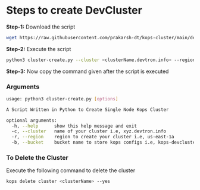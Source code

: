 # Steps to create DevCluster

**Step-1:** Download the script
```bash
wget https://raw.githubusercontent.com/prakarsh-dt/kops-cluster/main/devCluster/cluster-create.py
```

**Step-2:** Execute the script
```bash
python3 cluster-create.py --cluster <clusterName.devtron.info> --region <us-east-1a> --bucket <kops-devcluster-singlenode>
```

**Step-3:** Now copy the command given after the script is executed
### Arguments
```bash
usage: python3 cluster-create.py [options]

A Script Written in Python to Create Single Node Kops Cluster

optional arguments:
  -h, --help      show this help message and exit
  -c, --cluster   name of your cluster i.e, xyz.devtron.info
  -r, --region    region to create your cluster i.e, us-east-1a
  -b, --bucket    bucket name to store kops configs i.e, kops-devcluster-singlenode
```
### To Delete the Cluster
Execute the following command to delete the cluster
```bash
kops delete cluster <clusterName> --yes
```
